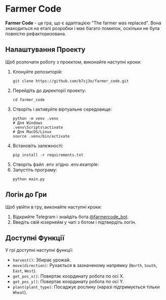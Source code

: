 
<h1>Farmer Code</h1>
<p><strong>Farmer Code</strong> - це гра, що є адаптацією "The farmer was replaced". Вона знаходиться на етапі розробки і має багато помилок, оскільки не була повністю рефакторизована.</p>

<h2>Налаштування Проекту</h2>
<p>Щоб розпочати роботу з проектом, виконайте наступні кроки:</p>
<ol>
    <li>Клонуйте репозиторій:
        <pre><code>git clone https://github.com/b7sj3o/farmer_code.git</code></pre>
    </li>
    <li>Перейдіть до директорії проекту:
        <pre><code>cd farmer_code</code></pre>
    </li>
    <li>Створіть і активуйте віртуальне середовище:
        <pre><code>python -m venv .venv
# Для Windows
.venv\Scripts\activate
# Для MacOS/Linux
source .venv/bin/activate</code></pre>
        </li>
        <li>Встановіть залежності:
            <pre><code>pip install -r requirements.txt</code></pre>
        </li>
        <li>Створіть файл .env згідно .env.example:
        </li>
        <li>Запустіть програму:
            <pre><code>python main.py</code></pre>
        </li>
    </ol>

<h2>Логін до Гри</h2>
<p>Щоб увійти в гру, виконайте наступні кроки:</p>
<ol>
    <li>Відкрийте Telegram і знайдіть бота <a href="https://t.me/farmercode_bot">@farmercode_bot</a>.</li>
    <li>Введіть свій юзернейм у чаті з ботом і підтвердіть логін.</li>
</ol>

<h2>Доступні Функції</h2>
<p>У грі доступні наступні функції:</p>
<ul>
    <li><code>harvest()</code>: Збирає урожай.</li>
    <li><code>move(direction)</code>: Рухається в зазначеному напрямку (<code>North</code>, <code>South</code>, <code>East</code>, <code>West</code>).</li>
    <li><code>get_pos_x()</code>: Повертає координату робота по осі X.</li>
    <li><code>get_pos_y()</code>: Повертає координату робота по осі Y.</li>
    <li><code>plant(plant_type)</code>: Посаджує рослину (наразі підтримується тільки <code>Wheat</code>).</li>
</ul>

